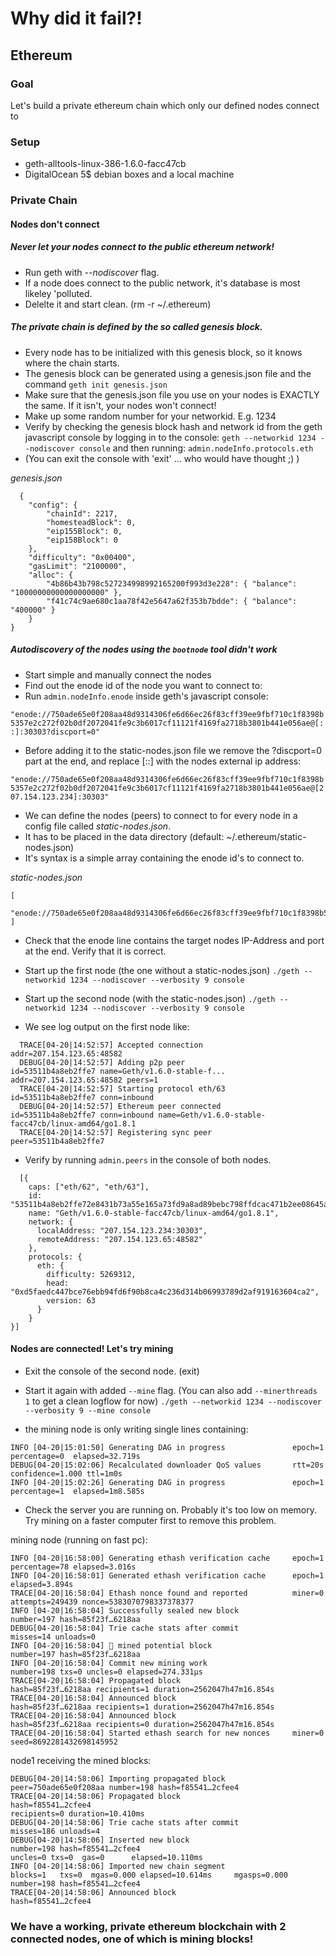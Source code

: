 # Why did it fail?!

## Ethereum

### Goal
Let's build a private ethereum chain which only our defined nodes connect to

### Setup
- geth-alltools-linux-386-1.6.0-facc47cb
- DigitalOcean 5$ debian boxes and a local machine

### Private Chain

#### Nodes don't connect

##### Never let your nodes connect to the public ethereum network!
- Run geth with *--nodiscover* flag.   
- If a node does connect to the public network, it's database is most likeley 'polluted.   
- Delelte it and start clean. (rm -r ~/.ethereum)   

##### The private chain is defined by the so called genesis block.
- Every node has to be initialized with this genesis block, so it knows where the chain starts.
- The genesis block can be generated using a genesis.json file and the command `geth init genesis.json`
- Make sure that the genesis.json file you use on your nodes is EXACTLY the same. If it isn't, your nodes won't connect!
- Make up some random number for your networkid. E.g. 1234
- Verify by checking the genesis block hash and network id from the geth javascript console by logging in to the console:
`geth --networkid 1234 --nodiscover console` and then running: `admin.nodeInfo.protocols.eth`
- (You can exit the console with 'exit' ... who would have thought ;) )

*genesis.json*   
```
  {
    "config": {
        "chainId": 2217,
        "homesteadBlock": 0,
        "eip155Block": 0,
        "eip158Block": 0
    },
    "difficulty": "0x00400",
    "gasLimit": "2100000",
    "alloc": {
        "4b86b43b798c527234998992165200f993d3e228": { "balance": "10000000000000000000" },
        "f41c74c9ae680c1aa78f42e5647a62f353b7bdde": { "balance": "400000" }
    }
}
```

##### Autodiscovery of the nodes using the `bootnode` tool didn't work
- Start simple and manually connect the nodes
- Find out the enode id of the node you want to connect to:
- Run `admin.nodeInfo.enode` inside geth's javascript console:

`"enode://750ade65e0f208aa48d9314306fe6d66ec26f83cff39ee9fbf710c1f8398b5357e2c272f02b0df2072041fe9c3b6017cf11121f4169fa2718b3801b441e056ae@[::]:30303?discport=0"`

- Before adding it to the static-nodes.json file we remove the ?discport=0 part at the end, and replace [::] with the nodes external ip address:

`"enode://750ade65e0f208aa48d9314306fe6d66ec26f83cff39ee9fbf710c1f8398b5357e2c272f02b0df2072041fe9c3b6017cf11121f4169fa2718b3801b441e056ae@[207.154.123.234]:30303"`

- We can define the nodes (peers) to connect to for every node in a config file called *static-nodes.json*.
- It has to be placed in the data directory (default: ~/.ethereum/static-nodes.json)
- It's syntax is a simple array containing the enode id's to connect to.

*static-nodes.json*   
```
[
  "enode://750ade65e0f208aa48d9314306fe6d66ec26f83cff39ee9fbf710c1f8398b5357e2c272f02b0df2072041fe9c3b6017cf11121f4169fa2718b3801b441e056ae@[207.154.123.234]:30303"
]
```

- Check that the enode line contains the target nodes IP-Address and port at the end. Verify that it is correct.

- Start up the first node (the one without a static-nodes.json)
  `./geth --networkid 1234 --nodiscover --verbosity 9 console`

- Start up the second node (with the static-nodes.json)
  `./geth --networkid 1234 --nodiscover --verbosity 9 console`

- We see log output on the first node like:   
```
  TRACE[04-20|14:52:57] Accepted connection                      addr=207.154.123.65:48582
  DEBUG[04-20|14:52:57] Adding p2p peer                          id=53511b4a8eb2ffe7 name=Geth/v1.6.0-stable-f...                         addr=207.154.123.65:48582 peers=1
  TRACE[04-20|14:52:57] Starting protocol eth/63                 id=53511b4a8eb2ffe7 conn=inbound
  DEBUG[04-20|14:52:57] Ethereum peer connected                  id=53511b4a8eb2ffe7 conn=inbound name=Geth/v1.6.0-stable-facc47cb/linux-amd64/go1.8.1
  TRACE[04-20|14:52:57] Registering sync peer                    peer=53511b4a8eb2ffe7
```

- Verify by running `admin.peers` in the console of both nodes.   
```
  [{
    caps: ["eth/62", "eth/63"],
    id: "53511b4a8eb2ffe72e8431b73a55e165a73fd9a8ad89bebc798ffdcac471b2ee08645a96c1961630bcaa45d2d3ca3325770cf4029f44fbd51806bcfedfe7c559",
    name: "Geth/v1.6.0-stable-facc47cb/linux-amd64/go1.8.1",
    network: {
      localAddress: "207.154.123.234:30303",
      remoteAddress: "207.154.123.65:48582"
    },
    protocols: {
      eth: {
        difficulty: 5269312,
        head: "0xd5faedc447bce76ebb94fd6f90b8ca4c236d314b06993789d2af919163604ca2",
        version: 63
      }
    }
}]
```

#### Nodes are connected! Let's try mining

- Exit the console of the second node. (exit)
- Start it again with added `--mine` flag. (You can also add `--minerthreads 1` to get a clean logflow for now)
`./geth --networkid 1234 --nodiscover --verbosity 9 --mine console`

- the mining node is only writing single lines containing:
```
INFO [04-20|15:01:50] Generating DAG in progress               epoch=1 percentage=0  elapsed=32.719s
DEBUG[04-20|15:02:06] Recalculated downloader QoS values       rtt=20s confidence=1.000 ttl=1m0s
INFO [04-20|15:02:26] Generating DAG in progress               epoch=1 percentage=1  elapsed=1m8.585s
```
- Check the server you are running on. Probably it's too low on memory. Try mining on a faster computer first to remove this problem.

mining node (running on fast pc):   
```
INFO [04-20|16:58:00] Generating ethash verification cache     epoch=1 percentage=78 elapsed=3.016s
INFO [04-20|16:58:01] Generated ethash verification cache      epoch=1 elapsed=3.894s
TRACE[04-20|16:58:04] Ethash nonce found and reported          miner=0 attempts=249439 nonce=5383070798337378377
INFO [04-20|16:58:04] Successfully sealed new block            number=197 hash=85f23f…6218aa
DEBUG[04-20|16:58:04] Trie cache stats after commit            misses=14 unloads=0
INFO [04-20|16:58:04] 🔨 mined potential block                  number=197 hash=85f23f…6218aa
INFO [04-20|16:58:04] Commit new mining work                   number=198 txs=0 uncles=0 elapsed=274.331µs
TRACE[04-20|16:58:04] Propagated block                         hash=85f23f…6218aa recipients=1 duration=2562047h47m16.854s
TRACE[04-20|16:58:04] Announced block                          hash=85f23f…6218aa recipients=1 duration=2562047h47m16.854s
TRACE[04-20|16:58:04] Announced block                          hash=85f23f…6218aa recipients=0 duration=2562047h47m16.854s
TRACE[04-20|16:58:04] Started ethash search for new nonces     miner=0 seed=8692281432698145952
```

node1 receiving the mined blocks:   
```
DEBUG[04-20|14:58:06] Importing propagated block               peer=750ade65e0f208aa number=198 hash=f85541…2cfee4
TRACE[04-20|14:58:06] Propagated block                         hash=f85541…2cfee4                                                                                                              recipients=0 duration=10.410ms
DEBUG[04-20|14:58:06] Trie cache stats after commit            misses=186 unloads=4
DEBUG[04-20|14:58:06] Inserted new block                       number=198 hash=f85541…2cfee4                                                                                                              uncles=0 txs=0  gas=0      elapsed=10.110ms
INFO [04-20|14:58:06] Imported new chain segment               blocks=1   txs=0  mgas=0.000 elapsed=10.614ms     mgasps=0.000 number=198 hash=f85541…2cfee4
TRACE[04-20|14:58:06] Announced block                          hash=f85541…2cfee4                                           
```

### We have a working, private ethereum blockchain with 2 connected nodes, one of which is mining blocks!
